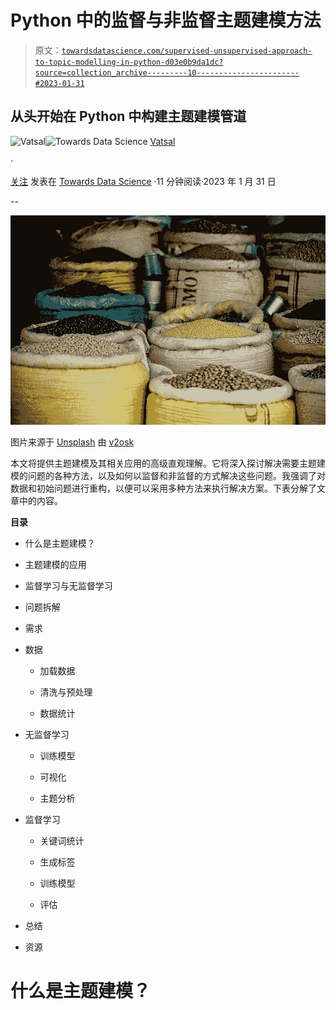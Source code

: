 # Python 中的监督与非监督主题建模方法

> 原文：[`towardsdatascience.com/supervised-unsupervised-approach-to-topic-modelling-in-python-d03e0b9da1dc?source=collection_archive---------10-----------------------#2023-01-31`](https://towardsdatascience.com/supervised-unsupervised-approach-to-topic-modelling-in-python-d03e0b9da1dc?source=collection_archive---------10-----------------------#2023-01-31)

## 从头开始在 Python 中构建主题建模管道

[](https://vatsal12-p.medium.com/?source=post_page-----d03e0b9da1dc--------------------------------)![Vatsal](https://vatsal12-p.medium.com/?source=post_page-----d03e0b9da1dc--------------------------------)[](https://towardsdatascience.com/?source=post_page-----d03e0b9da1dc--------------------------------)![Towards Data Science](https://towardsdatascience.com/?source=post_page-----d03e0b9da1dc--------------------------------) [Vatsal](https://vatsal12-p.medium.com/?source=post_page-----d03e0b9da1dc--------------------------------)

·

[关注](https://medium.com/m/signin?actionUrl=https%3A%2F%2Fmedium.com%2F_%2Fsubscribe%2Fuser%2F1c849b1a8ec0&operation=register&redirect=https%3A%2F%2Ftowardsdatascience.com%2Fsupervised-unsupervised-approach-to-topic-modelling-in-python-d03e0b9da1dc&user=Vatsal&userId=1c849b1a8ec0&source=post_page-1c849b1a8ec0----d03e0b9da1dc---------------------post_header-----------) 发表在 [Towards Data Science](https://towardsdatascience.com/?source=post_page-----d03e0b9da1dc--------------------------------) ·11 分钟阅读·2023 年 1 月 31 日[](https://medium.com/m/signin?actionUrl=https%3A%2F%2Fmedium.com%2F_%2Fvote%2Ftowards-data-science%2Fd03e0b9da1dc&operation=register&redirect=https%3A%2F%2Ftowardsdatascience.com%2Fsupervised-unsupervised-approach-to-topic-modelling-in-python-d03e0b9da1dc&user=Vatsal&userId=1c849b1a8ec0&source=-----d03e0b9da1dc---------------------clap_footer-----------)

--

[](https://medium.com/m/signin?actionUrl=https%3A%2F%2Fmedium.com%2F_%2Fbookmark%2Fp%2Fd03e0b9da1dc&operation=register&redirect=https%3A%2F%2Ftowardsdatascience.com%2Fsupervised-unsupervised-approach-to-topic-modelling-in-python-d03e0b9da1dc&source=-----d03e0b9da1dc---------------------bookmark_footer-----------)![](img/0091d080160c43289a310e2c3495bcb5.png)

图片来源于 [Unsplash](https://unsplash.com/photos/c9OfrVeD_tQ) 由 [v2osk](https://unsplash.com/@v2osk)

本文将提供主题建模及其相关应用的高级直观理解。它将深入探讨解决需要主题建模的问题的各种方法，以及如何以监督和非监督的方式解决这些问题。我强调了对数据和初始问题进行重构，以便可以采用多种方法来执行解决方案。下表分解了文章中的内容。

**目录**

+   什么是主题建模？

+   主题建模的应用

+   监督学习与无监督学习

+   问题拆解

+   需求

+   数据

    - 加载数据

    - 清洗与预处理

    - 数据统计

+   无监督学习

    - 训练模型

    - 可视化

    - 主题分析

+   监督学习

    - 关键词统计

    - 生成标签

    - 训练模型

    - 评估

+   总结

+   资源

# 什么是主题建模？

